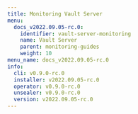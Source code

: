 ```yaml
---
title: Monitoring Vault Server
menu:
  docs_v2022.09.05-rc.0:
    identifier: vault-server-monitoring
    name: Vault Server
    parent: monitoring-guides
    weight: 10
menu_name: docs_v2022.09.05-rc.0
info:
  cli: v0.9.0-rc.0
  installer: v2022.09.05-rc.0
  operator: v0.9.0-rc.0
  unsealer: v0.9.0-rc.0
  version: v2022.09.05-rc.0
---
```


